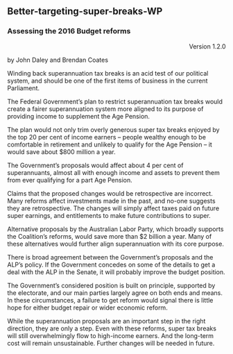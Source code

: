 ## Better-targeting-super-breaks-WP
### Assessing the 2016 Budget reforms 

<p style="text-align: right;">Version 1.2.0</p>

by John Daley and Brendan Coates

Winding back superannuation tax breaks is an acid test of our political system, and should be one of the first items of business in the current Parliament.

The Federal Government’s plan to restrict superannuation tax breaks would create a fairer superannuation system more aligned to its purpose of providing income to supplement the Age Pension.

The plan would not only trim overly generous super tax breaks enjoyed by the top 20 per cent of income earners – people wealthy enough to be comfortable in retirement and unlikely to qualify for the Age Pension – it would save about $800 million a year.

The Government’s proposals would affect about 4 per cent of superannuants, almost all with enough income and assets to prevent them from ever qualifying for a part Age Pension.

Claims that the proposed changes would be retrospective are incorrect. Many reforms affect investments made in the past, and no-one suggests they are retrospective. The changes will simply affect taxes paid on future super earnings, and entitlements to make future contributions to super.

Alternative proposals by the Australian Labor Party, which broadly supports the Coalition’s reforms, would save more than $2 billion a year. Many of these alternatives would further align superannuation with its core purpose.

There is broad agreement between the Government’s proposals and the ALP’s policy. If the Government concedes on some of the details to get a deal with the ALP in the Senate, it will probably improve the budget position.

The Government’s considered position is built on principle, supported by the electorate, and our main parties largely agree on both ends and means. In these circumstances, a failure to get reform would signal there is little hope for either budget repair or wider economic reform.

While the superannuation proposals are an important step in the right direction, they are only a step. Even with these reforms, super tax breaks will still overwhelmingly flow to high-income earners. And the long-term cost will remain unsustainable. Further changes will be needed in future.





